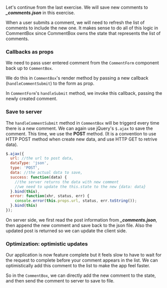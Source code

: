 Let's continue from the last exercise. We will save new comments to ***_comments.json*** in this exercise.

When a user submits a comment, we will need to refresh the list of comments to include the new one. It makes sense to do 
all of this logic in CommentBox since CommentBox owns the state that represents the list of comments.

### Callbacks as props

We need to pass user entered comment from the `CommentForm` component back up to `CommentBox`. 

We do this in `CommentBox`'s render method by passing a new callback (`handleCommentSubmit`) to the form as prop. 

In `CommentForm`'s `handleSubmit` method, we invoke this callback, passing the newly created comment.

### Save to server

The `handleCommentSubmit` method in `CommentBox` will be triggerd every time there is a new comment. We can again use 
jQuery's `$.ajax` to save the comment. This time, we use the **POST** method. (It is a convention to use HTTP POST method when 
create new data, and use HTTP GET to retrive data).

```js
$.ajax({
  url: //the url to post data,
  dataType: 'json',
  type: 'POST',
  data: //the actual data to save,
  success: function(data) {
    //the server returns the data with new comment
    //we need to update the this.state to the new {data: data}
  }.bind(this),
  error: function(xhr, status, err) {
    console.error(this.props.url, status, err.toString());
  }.bind(this)
});
```

On server side, we first read the post information from ***_comments.json***, then append the new comment and save back to 
the json file. Also the updated post is returned so we can update the client side.

### Optimization: optimistic updates

Our application is now feature complete but it feels slow to have to wait for the request to complete before your comment appears in the list. 
We can optimistically add this comment to the list to make the app feel faster.

So in the `CommentBox`, we can directly add the new comment to the state, and then send the comment to server to save to file.








